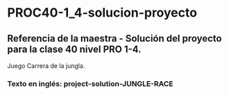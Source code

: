# PROC40-1_4-solucion-proyecto
## Referencia de la maestra - Solución del proyecto para la clase 40 nivel PRO 1-4.
Juego Carrera de la jungla.

### Texto en inglés: project-solution-JUNGLE-RACE
